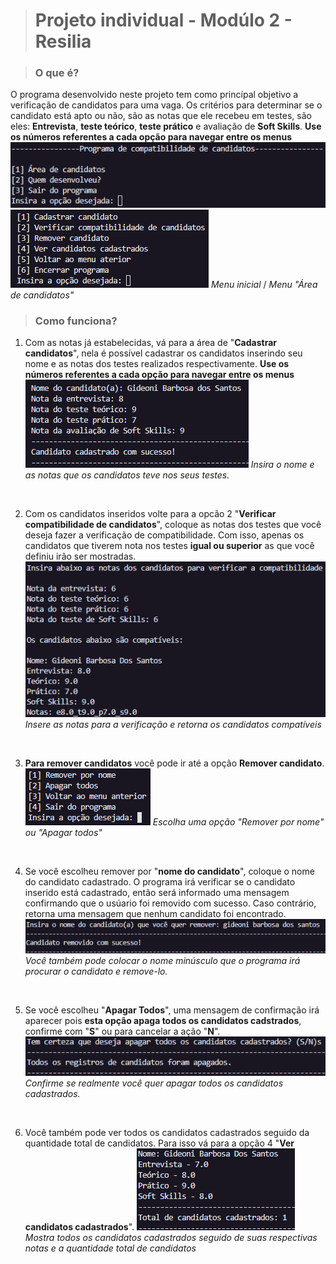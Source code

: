 ># Projeto individual - Modúlo 2 - Resilia

>### O que é?
O programa desenvolvido neste projeto tem como princípal objetivo a verificação de candidatos para uma vaga. Os critérios para determinar se o candidato está apto ou não, são as notas que ele recebeu em testes, são eles: **Entrevista**, **teste teórico**, **teste prático** e avaliação de **Soft Skills**. **Use os números referentes a cada opção para navegar entre os menus**
![Getting Started](./img/1.png) ![Getting Started](./img/2.png)
_Menu inicial_ / _Menu "Área de candidatos"_

>### Como funciona?
1. Com as notas já estabelecidas, vá para a área de "**Cadastrar candidatos**", nela é possível cadastrar os candidatos inserindo seu nome e as notas dos testes realizados respectivamente. **Use os números referentes a cada opção para navegar entre os menus**
![Getting Started](./img/cadastro.png)
_Insira o nome e as notas que os candidatos teve nos seus testes._
<br>

2. Com os candidatos inseridos volte para a opcão 2 "**Verificar compatibilidade de candidatos**", coloque as notas dos testes que você deseja fazer a verificação de compatibilidade. Com isso, apenas os candidatos que tiverem nota nos testes **igual ou superior** as que você definiu irão ser mostradas.
![Getting Started](./img/compativeis.png)
_Insere as notas para a verificação e retorna os candidatos compatíveis_
<br>

3. **Para remover candidatos** você pode ir até a opção **Remover candidato**.
![Getting Started](./img/remover.png)
_Escolha uma opção "Remover por nome" ou "Apagar todos"_
<br>

4. Se você escolheu remover por "**nome do candidato**", coloque o nome do candidato cadastrado. O programa irá verificar se o candidato inserido está cadastrado, então será informado uma mensagem confirmando que o usúario foi removido com sucesso. Caso contrário, retorna uma mensagem que nenhum candidato foi encontrado.
![Getting Started](./img/removernome.png)
_Você também pode colocar o nome minúsculo que o programa irá procurar o candidato e remove-lo._
<br>

5. Se você escolheu "**Apagar Todos**", uma mensagem de confirmação irá aparecer pois **esta opção apaga todos os candidatos cadstrados**, confirme com "**S**" ou para cancelar a ação "**N**".
![Getting Started](./img/removetodos.png)
_Confirme se realmente você quer apagar todos os candidatos cadastrados._
<br>

6. Você também pode ver todos os candidatos cadastrados seguido da quantidade total de candidatos. Para isso vá para a opção 4 "**Ver candidatos cadastrados**".
![Getting Started](./img/vercandidato.png)
_Mostra todos os candidatos cadastrados seguido de suas respectivas notas e a quantidade total de candidatos_
